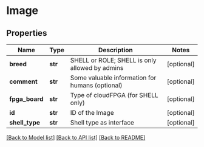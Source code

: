 # Image

## Properties
Name | Type | Description | Notes
------------ | ------------- | ------------- | -------------
**breed** | **str** | SHELL or ROLE; SHELL is only allowed by admins | [optional] 
**comment** | **str** | Some valuable information for humans (optional) | [optional] 
**fpga_board** | **str** | Type of cloudFPGA (for SHELL only) | [optional] 
**id** | **str** | ID of the Image | [optional] 
**shell_type** | **str** | Shell type as interface | [optional] 

[[Back to Model list]](../README.md#documentation-for-models) [[Back to API list]](../README.md#documentation-for-api-endpoints) [[Back to README]](../README.md)

